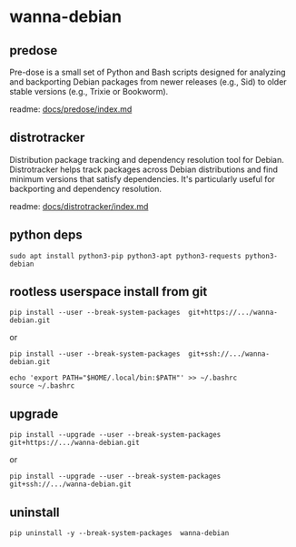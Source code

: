 # wanna-debian

## predose

Pre-dose is a small set of Python and Bash scripts designed for analyzing and backporting Debian packages from
newer releases (e.g., Sid) to older stable versions (e.g., Trixie or Bookworm).

readme: [docs/predose/index.md](docs/predose/index.md)

## distrotracker

Distribution package tracking and dependency resolution tool for Debian. Distrotracker helps track packages across Debian distributions and find minimum versions that satisfy dependencies. It's particularly useful for backporting and dependency resolution.

readme: [docs/distrotracker/index.md](docs/distrotracker/index.md)

## python deps

`sudo apt install python3-pip python3-apt python3-requests python3-debian`

## rootless userspace install from git

`pip install --user --break-system-packages  git+https://.../wanna-debian.git`

or

`pip install --user --break-system-packages  git+ssh://.../wanna-debian.git`

```
echo 'export PATH="$HOME/.local/bin:$PATH"' >> ~/.bashrc
source ~/.bashrc
```

## upgrade

`pip install --upgrade --user --break-system-packages  git+https://.../wanna-debian.git`

or

`pip install --upgrade --user --break-system-packages  git+ssh://.../wanna-debian.git`

## uninstall

`pip uninstall -y --break-system-packages  wanna-debian`
